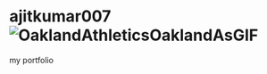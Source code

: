 # ajitkumar007 ![OaklandAthleticsOaklandAsGIF](https://user-images.githubusercontent.com/91899491/147629090-caacc8cc-d8d3-48e4-9e69-488a21e4d9ab.gif)

my portfolio
